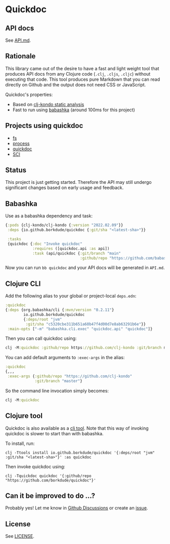 # Quickdoc

## API docs

See [API.md](API.md).

## Rationale

This library came out of the desire to have a fast and light weight tool that
produces API docs from any Clojure code (`.clj`, `.cljs`, `.cljc`) without
executing that code. This tool produces pure Markdown that you can read directly
on Github and the output does not need CSS or JavaScript.

Quickdoc's properties:

- Based on [clj-kondo static analysis](https://github.com/clj-kondo/clj-kondo/tree/master/analysis)
- Fast to run using [babashka](#babashka) (around 100ms for this project)

## Projects using quickdoc

- [fs](https://github.com/babashka/fs/blob/master/API.md)
- [process](https://github.com/babashka/process/blob/master/API.md)
- [quickdoc](https://github.com/borkdude/quickdoc/blob/main/API.md)
- [SCI](https://github.com/babashka/sci/blob/master/API.md)

## Status

This project is just getting started. Therefore the API may still undergo
significant changes based on early usage and feedback.

## Babashka

Use as a babashka dependency and task:

``` clojure
{:pods {clj-kondo/clj-kondo {:version "2022.02.09"}}
 :deps {io.github.borkdude/quickdoc {:git/sha "<latest-sha>"}}

 :tasks
 {quickdoc {:doc "Invoke quickdoc"
            :requires ([quickdoc.api :as api])
            :task (api/quickdoc {:git/branch "main"
                                 :github/repo "https://github.com/babashka/process"})}}}
```

Now you can run `bb quickdoc` and your API docs will be generated in `API.md`.

## Clojure CLI

Add the following alias to your global or project-local `deps.edn`:

``` clojure
:quickdoc
{:deps {org.babashka/cli {:mvn/version "0.2.11"}
        io.github.borkdude/quickdoc
        {:deps/root "jvm"
         :git/sha "c5320cbe311b651a60b47f4d00d7e8ab63291b6e"}}
 :main-opts ["-m" "babashka.cli.exec" "quickdoc.api" "quickdoc"]}
```

Then you can call quickdoc using:

``` clojure
clj -M:quickdoc :github/repo https://github.com/clj-kondo :git/branch master
```

You can add default arguments to `:exec-args` in the alias:

``` clojure
:quickdoc
{,,,
 :exec-args {:github/repo "https://github.com/clj-kondo"
             :git/branch "master"}
```

So the command line invocation simply becomes:

``` clojure
clj -M:quickdoc
```

## Clojure tool

Quickdoc is also available as a [clj
tool](https://clojure.org/reference/deps_and_cli#_tool_usage). Note that this
way of invoking quickdoc is slower to start than with babashka.

To install, run:

```
clj -Ttools install io.github.borkdude/quickdoc '{:deps/root "jvm" :git/sha "<latest-sha>"}' :as quickdoc
```

Then invoke quickdoc using:

```
clj -Tquickdoc quickdoc '{:github/repo "https://github.com/borkdude/quickdoc"}'
```

## Can it be improved to do ...?

Probably yes! Let me know in [Github Discussions](https://github.com/borkdude/quickdoc/discussions) or create an [issue](https://github.com/borkdude/quickdoc/issues).

## License

See [LICENSE](LICENSE).
